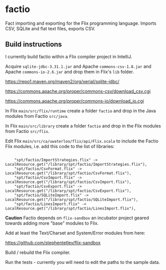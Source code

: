 # factio

Fact importing and exporting for the Flix programming language.
Imports CSV, SQLite and flat text files, exports CSV.

## Build instructions

I currently build factio within a Flix compiler project in IntelliJ.

Acquire `sqlite-jdbc-3.31.1.jar` and Apache `commons-csv-1.8.jar`
and Apache `commons-io-2.6.jar` and drop them in Flix's `lib` folder.

https://repo1.maven.org/maven2/org/xerial/sqlite-jdbc/

https://commons.apache.org/proper/commons-csv/download_csv.cgi

https://commons.apache.org/proper/commons-io/download_io.cgi

In Flix `main/src/flix/runtime` create a folder `factio` and drop in the Java
modules from Factio `src/java`.

In Flix `main/src/library` create a folder `factio` and drop in the Flix
modules from Factio `src/flix`.

Edit Flix `main/src/ca/uwaterloo/flix/api/Flix.scala` to include the 
Factio Flix modules, i.e. add this code to the list of libraries:

~~~ {.Scala}

    "spt/factio/ImportStrategies.flix" -> LocalResource.get("/library/spt/factio/ImportStrategies.flix"),
    "spt/factio/CsvFormat.flix" -> LocalResource.get("/library/spt/factio/CsvFormat.flix"),
    "spt/factio/CsvImport.flix" -> LocalResource.get("/library/spt/factio/CsvImport.flix"),
    "spt/factio/CsvExport.flix" -> LocalResource.get("/library/spt/factio/CsvExport.flix"),
    "spt/factio/SQLiteImport.flix" -> LocalResource.get("/library/spt/factio/SQLiteImport.flix"),
    "spt/factio/LinesImport.flix" -> LocalResource.get("/library/spt/factio/LinesImport.flix"),

~~~

**Caution** Factio depends on `flix-sandbox` an incubator project geared towards adding 
more "base" modules to Flix. 

Add at least the Text/Charset and System/Error modules from here:

https://github.com/stephentetley/flix-sandbox

Build / rebuild the Flix compiler.

Run the tests - currently you will need to edit the paths to the sample data.